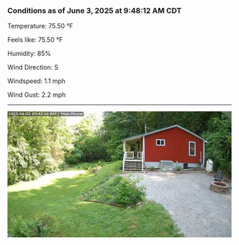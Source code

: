 ### Conditions as of June 3, 2025 at 9:48:12 AM CDT 

Temperature: 75.50 &deg;F

Feels like: 75.50 &deg;F

Humidity: 85%

Wind Direction: S

Windspeed: 1.1 mph

Wind Gust: 2.2 mph

---

<img src="./images/latest.jpeg"/>

